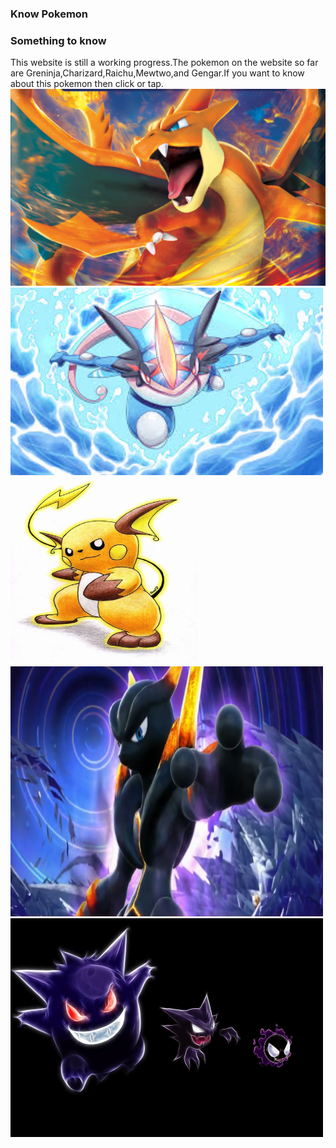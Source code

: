 ### Know Pokemon
### Something to know
This website is still a working progress.The pokemon on the website so far are Greninja,Charizard,Raichu,Mewtwo,and Gengar.If you want to know about this pokemon then click or tap.
<img src="Charizard.png"/>
[<img src="mega Greninja.jpeg" height="300" width="500"/>](Greninja.md)
<img src="Raichu-pokemon-21626756-342-500.jpg" height="300" width="300"/>
<img src="pokken-darkmewtwo-750.png" height="400" width="500"/>
<img src="gengar-haunter-gastly-pokemon.jpg" height="350" width="500"/>
 












